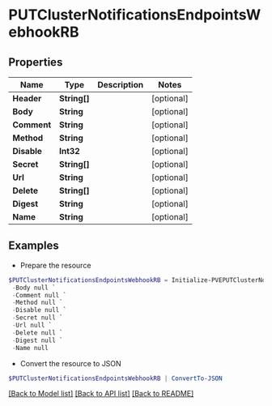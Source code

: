 # PUTClusterNotificationsEndpointsWebhookRB
## Properties

Name | Type | Description | Notes
------------ | ------------- | ------------- | -------------
**Header** | **String[]** |  | [optional] 
**Body** | **String** |  | [optional] 
**Comment** | **String** |  | [optional] 
**Method** | **String** |  | [optional] 
**Disable** | **Int32** |  | [optional] 
**Secret** | **String[]** |  | [optional] 
**Url** | **String** |  | [optional] 
**Delete** | **String[]** |  | [optional] 
**Digest** | **String** |  | [optional] 
**Name** | **String** |  | [optional] 

## Examples

- Prepare the resource
```powershell
$PUTClusterNotificationsEndpointsWebhookRB = Initialize-PVEPUTClusterNotificationsEndpointsWebhookRB  -Header null `
 -Body null `
 -Comment null `
 -Method null `
 -Disable null `
 -Secret null `
 -Url null `
 -Delete null `
 -Digest null `
 -Name null
```

- Convert the resource to JSON
```powershell
$PUTClusterNotificationsEndpointsWebhookRB | ConvertTo-JSON
```

[[Back to Model list]](../README.md#documentation-for-models) [[Back to API list]](../README.md#documentation-for-api-endpoints) [[Back to README]](../README.md)

